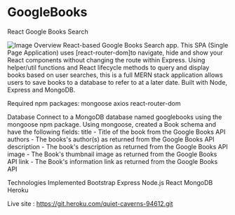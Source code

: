 # GoogleBooks
React Google Books Search

![Image]()
Overview
React-based Google Books Search app. This SPA (Single Page Application) uses [react-router-dom]to navigate, hide and show your React components without changing the route within Express. Using helper/util functions and React lifecycle methods to query and display books based on user searches, this is a full MERN stack application allows users to save books to a database to refer to at a later date. Built with Node, Express and MongoDB.

Required npm packages: 
mongoose
axios
react-router-dom

Database
Connect to a MongoDB database named googlebooks using the mongoose npm package.
Using mongoose, created a Book schema and have the following fields:
title - Title of the book from the Google Books API
authors - The books's author(s) as returned from the Google Books API
description - The book's description as returned from the Google Books API
image - The Book's thumbnail image as returned from the Google Books API
link - The Book's information link as returned from the Google Books API


Technologies Implemented
Bootstrap
Express
Node.js
React
MongoDB
Heroku

Live site :
https://git.heroku.com/quiet-caverns-94612.git
